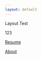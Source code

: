 ```yaml
---
layout: default
---
```


Layout Test
<div style="display:flex">

<div>1</div>
<div>2</div>
<div>3</div>

</div>


[Resume](./resume.html)

[About](./about.html)

